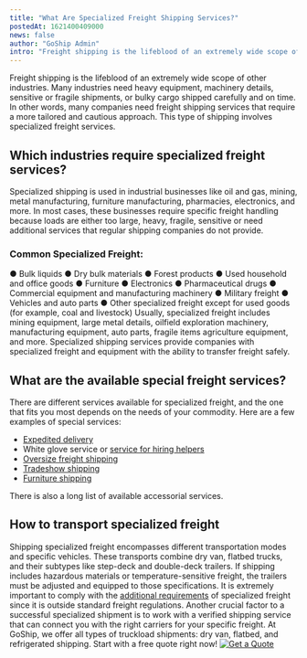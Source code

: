 ```yaml
---
title: "What Are Specialized Freight Shipping Services?"
postedAt: 1621400409000
news: false
author: "GoShip Admin"
intro: "Freight shipping is the lifeblood of an extremely wide scope of other industries. Many industries need heavy equipment, machinery details, sensitive or fragile shipments, or bulky cargo shipped carefully and on time. In other words, many companies need freight shipping services that require a more tailored and cautious approach. This type of shipping involves specialized freight services. \n\nWhich industries require specialized freight services?\n-\n\nSpecialized shipping is used in industrial businesses like o"
---
```

Freight shipping is the lifeblood of an extremely wide scope of other industries. Many industries need heavy equipment, machinery details, sensitive or fragile shipments, or bulky cargo shipped carefully and on time. In other words, many companies need freight shipping services that require a more tailored and cautious approach. This type of shipping involves specialized freight services.

Which industries require specialized freight services?
------------------------------------------------------

Specialized shipping is used in industrial businesses like oil and gas, mining, metal manufacturing, furniture manufacturing, pharmacies, electronics, and more. In most cases, these businesses require specific freight handling because loads are either too large, heavy, fragile, sensitive or need additional services that regular shipping companies do not provide.

### Common Specialized Freight:

● Bulk liquids ● Dry bulk materials ● Forest products ● Used household and office goods ● Furniture ● Electronics ● Pharmaceutical drugs ● Commercial equipment and manufacturing machinery ● Military freight ● Vehicles and auto parts ● Other specialized freight except for used goods (for example, coal and livestock) Usually, specialized freight includes mining equipment, large metal details, oilfield exploration machinery, manufacturing equipment, auto parts, fragile items agriculture equipment, and more. Specialized shipping services provide companies with specialized freight and equipment with the ability to transfer freight safely.

What are the available special freight services?
------------------------------------------------

There are different services available for specialized freight, and the one that fits you most depends on the needs of your commodity. Here are a few examples of special services:

*   [Expedited delivery](https://www.goship.com/blog/what-is-expedited-shipping/)
*   White glove service or [service for hiring helpers](https://www.goship.com/resources/get-help-with-taskrabbit/)
*   [Oversize freight shipping](https://www.goship.com/blog/buying-oversized-items-online/)
*   [Tradeshow shipping](https://www.goship.com/blog/trade-show-shipping-3-things-to-know/)
*   [Furniture shipping](https://www.goship.com/blog/choose-furniture-delivery-service/)

There is also a long list of available accessorial services.

How to transport specialized freight
------------------------------------

Shipping specialized freight encompasses different transportation modes and specific vehicles. These transports combine dry van, flatbed trucks, and their subtypes like step-deck and double-deck trailers. If shipping includes hazardous materials or temperature-sensitive freight, the trailers must be adjusted and equipped to those specifications. It is extremely important to comply with the [additional requirements](https://www23.statcan.gc.ca/imdb/p3VD.pl?Function=getVD&TVD=118464&CVD=118467&CPV=4842&CST=01012012&CLV=3&MLV=5&D=1) of specialized freight since it is outside standard freight regulations. Another crucial factor to a successful specialized shipment is to work with a verified shipping service that can connect you with the right carriers for your specific freight. At GoShip, we offer all types of truckload shipments: dry van, flatbed, and refrigerated shipping. Start with a free quote right now! [![Get a Quote](https://www.goship.com/wp-content/uploads/2021/02/1ace89b4-fe28-40ff-a2a7-4cddc60fc9ec.png)](https://www.goship.com/)
